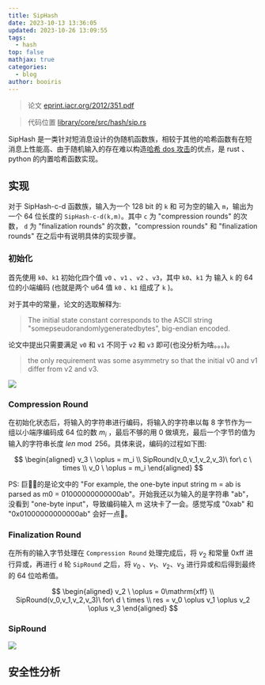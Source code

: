 ```yaml
---
title: SipHash
date: 2023-10-13 13:36:05
updated: 2023-10-26 13:09:55
tags:
  - hash
top: false
mathjax: true
categories:
  - blog
author: booiris
---
```

> 论文 [eprint.iacr.org/2012/351.pdf](https://eprint.iacr.org/2012/351.pdf)

> 代码位置 [library/core/src/hash/sip.rs](https://github.com/rust-lang/rust/blob/1.72.0/library/core/src/hash/sip.rs)

SipHash 是一类针对短消息设计的伪随机函数族，相较于其他的哈希函数有在短消息上性能高、由于随机输入的存在难以构造[哈希 dos 攻击](../todo/todo.md)的优点，是 rust 、python 的内置哈希函数实现。

## 实现

对于 SipHash-c-d 函数族，输入为一个 128 bit 的 `k` 和 可为空的输入 `m`，输出为一个 64 位长度的 `SipHash-c-d(k,m)`。其中 `c` 为 "compression rounds" 的次数， `d` 为 "finalization rounds" 的次数，"compression rounds" 和 "finalization rounds" 在之后中有说明具体的实现步骤。

### 初始化

首先使用 `k0`、`k1` 初始化四个值 `v0` 、`v1` 、`v2` 、`v3`，其中 `k0`、`k1` 为 输入 `k` 的 64 位的小端编码 (也就是两个 u64 值 `k0` 、`k1` 组成了 `k` )。

对于其中的常量，论文的选取解释为:

> The initial state constant corresponds to the ASCII string "somepseudorandomlygeneratedbytes", big-endian encoded.

论文中提出只需要满足 `v0` 和 `v1` 不同于 `v2` 和 `v3` 即可(也没分析为啥。。。)。

> the only requirement was some asymmetry so that the initial v0 and v1 differ from v2 and v3.

![](https://cdn.jsdelivr.net/gh/booiris-cdn/img/spihash1.png)

### Compression Round

在初始化状态后，将输入的字符串进行编码，将输入的字符串以每 8 字节作为一组以小端序编码成 64 位的数 $m_i$ ，最后不够的用 0 做填充，最后一个字节的值为输入的字符串长度 $len \bmod 256$。具体来说，编码的过程如下图:

$$
\begin{aligned}
v_3 \ \oplus = m_i \\
SipRound(v_0,v_1,v_2,v_3)\ for\   c \ times \\
v_0 \ \oplus = m_i 
\end{aligned}
$$

PS: 巨💩🤡的是论文中的 "For example, the one-byte input string m = ab is parsed as m0 = 01000000000000ab"。开始我还以为输入的是字符串 "ab"，没看到 "one-byte input"，导致编码输入 m 这块卡了一会。感觉写成 "0xab" 和 "0x01000000000000ab" 会好一点🤡。

### Finalization Round

在所有的输入字节处理在 `Compression Round` 处理完成后，将 $v_2$ 和常量 $0\mathrm{xff}$ 进行异或，再进行 `d` 轮 `SipRound` 之后，将 $v_0$ 、$v_1$、$v_2$、$v_3$ 进行异或和后得到最终的 64 位哈希值。

$$
\begin{aligned}
v_2 \ \oplus = 0\mathrm{xff} \\
SipRound(v_0,v_1,v_2,v_3)\ for\   d \ times \\
res = v_0 \oplus v_1 \oplus v_2 \oplus v_3
\end{aligned}
$$

### SipRound

![](https://cdn.jsdelivr.net/gh/booiris-cdn/img/spihash2.png)

## 安全性分析
